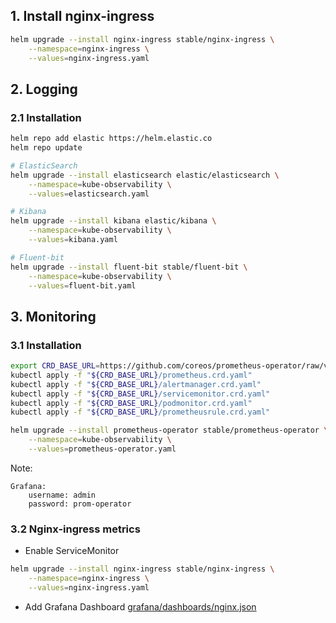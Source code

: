 ## 1. Install nginx-ingress
```bash
helm upgrade --install nginx-ingress stable/nginx-ingress \
    --namespace=nginx-ingress \
    --values=nginx-ingress.yaml
```

## 2. Logging
### 2.1 Installation
```bash
helm repo add elastic https://helm.elastic.co
helm repo update

# ElasticSearch
helm upgrade --install elasticsearch elastic/elasticsearch \
    --namespace=kube-observability \
    --values=elasticsearch.yaml

# Kibana
helm upgrade --install kibana elastic/kibana \
    --namespace=kube-observability \
    --values=kibana.yaml

# Fluent-bit
helm upgrade --install fluent-bit stable/fluent-bit \
    --namespace=kube-observability \
    --values=fluent-bit.yaml
```

## 3. Monitoring
### 3.1 Installation
```bash
export CRD_BASE_URL=https://github.com/coreos/prometheus-operator/raw/v0.34.0/example/prometheus-operator-crd
kubectl apply -f "${CRD_BASE_URL}/prometheus.crd.yaml"
kubectl apply -f "${CRD_BASE_URL}/alertmanager.crd.yaml"
kubectl apply -f "${CRD_BASE_URL}/servicemonitor.crd.yaml"
kubectl apply -f "${CRD_BASE_URL}/podmonitor.crd.yaml"
kubectl apply -f "${CRD_BASE_URL}/prometheusrule.crd.yaml"

helm upgrade --install prometheus-operator stable/prometheus-operator \
    --namespace=kube-observability \
    --values=prometheus-operator.yaml
```

Note:
```
Grafana:
    username: admin
    password: prom-operator
```

### 3.2 Nginx-ingress metrics
* Enable ServiceMonitor
```bash
helm upgrade --install nginx-ingress stable/nginx-ingress \
    --namespace=nginx-ingress \
    --values=nginx-ingress.yaml
```

* Add Grafana Dashboard
[grafana/dashboards/nginx.json](https://github.com/kubernetes/ingress-nginx/blob/master/deploy/grafana/dashboards/nginx.json)
